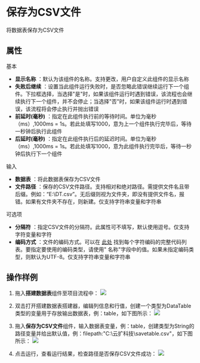 # 保存为CSV文件

将数据表保存为CSV文件

## 属性
基本
- **显示名称** ：默认为该组件的名称。支持更改，用户自定义此组件的显示名称
- **失败后继续** ：设置当此组件运行失败时，是否忽略此错误继续运行下一个组件。下拉框选择，当选择"是"时，如果该组件运行时遇到错误，该流程也会继续执行下一个组件，并不会停止；当选择"否"时，如果该组件运行时遇到错误，该流程将会停止执行并抛出错误
- **前延时(毫秒)** ：指定在此组件执行前的等待时间。单位为毫秒（ms）,1000ms = 1s。若此处填写1000，意为上一个组件执行完毕后，等待一秒钟后执行此组件
- **后延时(毫秒)** ：指定在此组件执行后的延迟时间。单位为毫秒（ms）,1000ms = 1s。若此处填写1000，意为此组件执行完毕后，等待一秒钟后执行下一个组件


输入
- **数据表** ：将此数据表保存为CSV文件
- **文件路径** ：保存的CSV文件路径。支持相对和绝对路径。需提供文件名且带后缀。例如：“E:\DT.csv”。无后缀则视为文件夹，即没有提供文件名，报错。如果有文件夹不存在，则新建。仅支持字符串变量和字符串

可选项
- **分隔符** ：指定CSV文件的分隔符。此属性可不填写，默认使用逗号。仅支持字符变量和字符
- **编码方式** ：文件的编码方式。可以在 [此处](../Appendix/Encoding.md) 找到每个字符编码的完整代码列表。要指定要使用的编码类型，请使用&quot; 名称&quot;字段中的值。如果未指定编码类型，则默认为UTF-8。仅支持字符串变量和字符串

## 操作样例

1. 拖入**搭建数据表**组件至项目流程中：
![](https://docimages.blob.core.chinacloudapi.cn/images/Activities/BulidDataTable20201224.png)

2. 双击打开搭建数据表搭建器，编辑列信息和行值，创建一个类型为DataTable类型的变量用于存放输出数据表，例：table，如下图所示：
![](https://docimages.blob.core.chinacloudapi.cn/images/Activities/RemoveDuplicateRow20201228.png)

3. 拖入**保存为CSV文件**组件，输入数据表变量，例：table，创建类型为String的路径变量并给出默认值，例：filepath:"C:\云扩科技\savetable.csv"，如下图所示：
![](https://docimages.blob.core.chinacloudapi.cn/images/Activities/SaveToCSV20201229.png)

4. 点击运行，查看运行结果，检查路径是否保存CSV文件成功：
![](https://docimages.blob.core.chinacloudapi.cn/images/Activities/SaveToCSV2020122902.png)